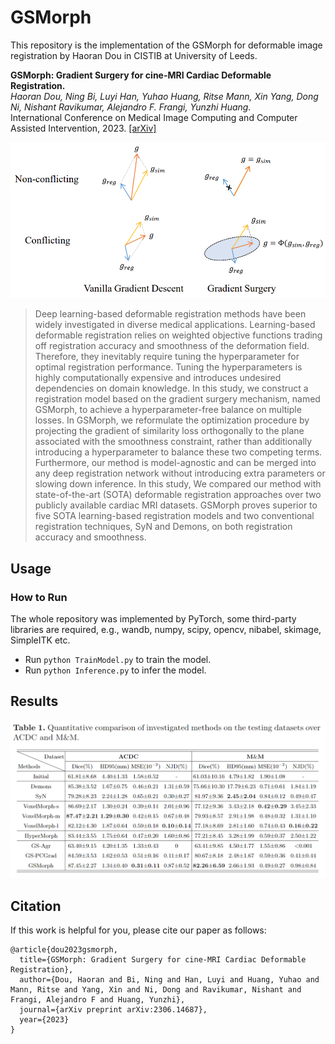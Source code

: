 # GSMorph
This repository is the implementation of the GSMorph for deformable image registration by Haoran Dou in CISTIB at University of Leeds.

**GSMorph: Gradient Surgery for cine-MRI Cardiac Deformable Registration.**  
*Haoran Dou, Ning Bi, Luyi Han, Yuhao Huang, Ritse Mann, Xin Yang, Dong Ni, Nishant Ravikumar, Alejandro F. Frangi, Yunzhi Huang.*  
International Conference on Medical Image Computing and Computer Assisted Intervention, 2023. [[arXiv]](https://arxiv.org/abs/2306.14687)

![framework](Framework.png)
> Deep learning-based deformable registration methods have been widely investigated in diverse medical applications. Learning-based deformable registration relies on weighted objective functions trading off registration accuracy and smoothness of the deformation field. Therefore, they inevitably require tuning the hyperparameter for optimal registration performance. Tuning the hyperparameters is highly computationally expensive and introduces undesired dependencies on domain knowledge. In this study, we construct a registration model based on the gradient surgery mechanism, named GSMorph, to achieve a hyperparameter-free balance on multiple losses. In GSMorph, we reformulate the optimization procedure by projecting the gradient of similarity loss orthogonally to the plane associated with the smoothness constraint, rather than additionally introducing a hyperparameter to balance these two competing terms. Furthermore, our method is model-agnostic and can be merged into any deep registration network without introducing extra parameters or slowing down inference. In this study, We compared our method with state-of-the-art (SOTA) deformable registration approaches over two publicly available cardiac MRI datasets. GSMorph proves superior to five SOTA learning-based registration models and two conventional registration techniques, SyN and Demons, on both registration accuracy and smoothness.

## Usage

### How to Run
The whole repository was implemented by PyTorch, some third-party libraries are required, e.g., wandb, numpy, scipy, opencv, nibabel, skimage, SimpleITK etc. 

- Run `python TrainModel.py` to train the model.
- Run `python Inference.py` to infer the model.

## Results
![Results](Results.png)

## Citation
If this work is helpful for you, please cite our paper as follows:
```
@article{dou2023gsmorph,
  title={GSMorph: Gradient Surgery for cine-MRI Cardiac Deformable Registration},
  author={Dou, Haoran and Bi, Ning and Han, Luyi and Huang, Yuhao and Mann, Ritse and Yang, Xin and Ni, Dong and Ravikumar, Nishant and Frangi, Alejandro F and Huang, Yunzhi},
  journal={arXiv preprint arXiv:2306.14687},
  year={2023}
}
```

